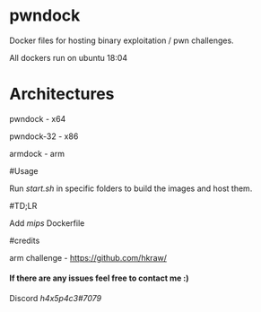 # pwndock
Docker files for hosting binary exploitation / pwn challenges.

All dockers run on ubuntu 18:04

# Architectures

pwndock - x64

pwndock-32 - x86

armdock - arm

#Usage 

Run *start.sh* in specific folders to build the images and host them.

#TD;LR

Add *mips* Dockerfile

#credits 

arm challenge - https://github.com/hkraw/

#### If there are any issues feel free to contact me :)

Discord *h4x5p4c3#7079*